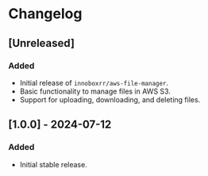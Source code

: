 # Changelog

## [Unreleased]
### Added
- Initial release of `innoboxrr/aws-file-manager`.
- Basic functionality to manage files in AWS S3.
- Support for uploading, downloading, and deleting files.

## [1.0.0] - 2024-07-12
### Added
- Initial stable release.